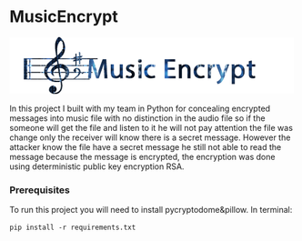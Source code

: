 # MusicEncrypt
![](logo.png)

In this project I built with my team in Python for concealing encrypted messages into music file with no distinction in the audio file so if the someone will get the file and listen to it he will not pay attention the file was change only the receiver will know there is a secret message.
However the attacker know the file have a secret message he still not able to read the message because the message is encrypted, 
the encryption was done using deterministic public key encryption RSA.

### Prerequisites

To run this project you will need to install pycryptodome&pillow.
In terminal:

```
pip install -r requirements.txt
```

